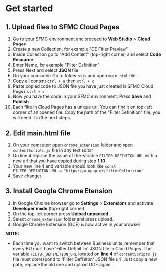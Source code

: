 # Get started

## 1. Upload files to SFMC Cloud Pages

1. Go to your SFMC environment and proceed to **Web Studio** > **Cloud Pages**
2. Create a new Collection, for example "DE Fitler Preview"
3. Inside Collection go to "Add Content" (top-right corner) and select **Code Resource**
4. Enter Name, for example "Filter Definition"
5. Press Next and select **JSON** file
6. On your computer: Go to folder `ssjs` and open `main.html` file
7. Copy all content `ctrl + a` then `ctrl + c`
8. Paste copied code to JSON file you have just created in SFMC Cloud Pages `ctrl + v`
9. Now you have the code in your SFMC environment. Press **Save** and **Publish**
10. Each filte in Cloud Pages has a unique url. You can find it on top-left corner of an opened file. Copy the path of the "Filter Definition" file, you will need it in the next steps.

## 2. Edit main.html file 

1. On your computer: open `chrome_extension` folder and open `contentScripts.js` file in any text editor
2. On line 4 replace the value of the variable `FILTER_DEFINITON_URL` with a new url that you have copied during step **1.10**
3. Your new line 4 and variable should look like `const FILTER_DEFINITON_URL = "https://m.opap.gr/filterDefinition"`
4. Save changes
## 3. Install Google Chrome Etension

1. In Google Chrome browser go to **Settings** > **Extensions** and activate **Developer mode** (top-right corner)
2. On the top-left corner press **Upload unpacked**
3. Select `chrome_extension` folder and press upload.
4. Google Chrome Extension (GCE) is now active in your browser

**NOTE:**
- Each time you want to switch between Business units, remember that every BU must have 'Filter Definition' JSON file in Cloud Pages. The variable `FILTER_DEFINITION_URL` located on **line 4** of `contentScripts.js` file must correspond to 'Filter Definiton' JSON file url. Just copy a new path, replace the old one and upload GCE again.